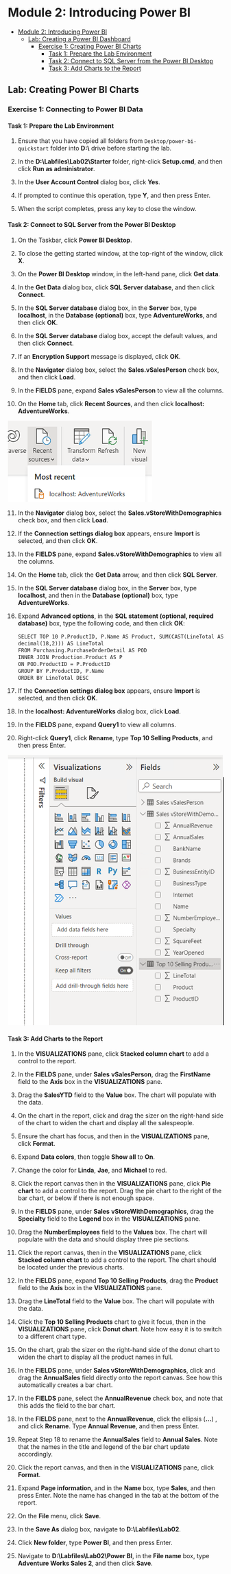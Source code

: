 # Module 2: Introducing Power BI

- [Module 2: Introducing Power BI](#module-2-introducing-power-bi)
  - [Lab: Creating a Power BI Dashboard](#lab-creating-a-power-bi-dashboard)
    - [Exercise 1: Creating Power BI Charts](#exercise-1-connecting-to-power-bi-data)
      - [Task 1: Prepare the Lab Environment](#task-1-prepare-the-lab-environment)
      - [Task 2: Connect to SQL Server from the Power BI Desktop](#task-2-connect-to-sql-server-from-the-power-bi-desktop)
      - [Task 3: Add Charts to the Report](#task-3-add-charts-to-the-report)



## Lab: Creating Power BI Charts

### Exercise 1: Connecting to Power BI Data

#### Task 1: Prepare the Lab Environment

1. Ensure that you have copied all folders from `Desktop/power-bi-quickstart` folder into **D:\\** drive before starting the lab.

2. In the **D:\\Labfiles\\Lab02\\Starter** folder, right-click **Setup.cmd**, and then click **Run as administrator**.

3. In the **User Account Control** dialog box, click **Yes**.

4. If prompted to continue this operation, type **Y**, and then press Enter.

5. When the script completes, press any key to close the window.


#### Task 2: Connect to SQL Server from the Power BI Desktop

1. On the Taskbar, click **Power BI Desktop**.

2. To close the getting started window, at the top-right of the window, click **X**.

3. On the **Power BI Desktop** window, in the left-hand pane, click **Get data**.

4. In the **Get Data** dialog box, click **SQL Server database**, and then click **Connect**.

5. In the **SQL Server database** dialog box, in the **Server** box, type **localhost**, in the **Database (optional)** box, type **AdventureWorks**, and then click **OK**.

6. In the **SQL Server database** dialog box, accept the default values, and then click **Connect**.

7. If an **Encryption Support** message is displayed, click **OK**.

8. In the **Navigator** dialog box, select the **Sales.vSalesPerson** check box, and then click **Load**.

9. In the **FIELDS** pane, expand **Sales vSalesPerson** to view all the columns.

10. On the **Home** tab, click **Recent Sources**, and then click **localhost: AdventureWorks**.

![](./images/3.png)

11. In the **Navigator** dialog box, select the **Sales.vStoreWithDemographics** check box, and then click **Load**.

12. If the **Connection settings dialog box** appears, ensure **Import** is selected, and then click **OK**.

13. In the **FIELDS** pane, expand **Sales.vStoreWithDemographics** to view all the columns.

14. On the **Home** tab, click the **Get Data** arrow, and then click **SQL Server**.

15. In the **SQL Server database** dialog box, in the **Server** box, type **localhost**, and then in the **Database (optional)** box, type **AdventureWorks**.

16. Expand **Advanced options**, in the **SQL statement (optional, required database)** box, type the following code, and then click **OK**:
    ```
    SELECT TOP 10 P.ProductID, P.Name AS Product, SUM(CAST(LineTotal AS decimal(18,2))) AS LineTotal
    FROM Purchasing.PurchaseOrderDetail AS POD
    INNER JOIN Production.Product AS P
    ON POD.ProductID = P.ProductID
    GROUP BY P.ProductID, P.Name
    ORDER BY LineTotal DESC
    ```

17. If the **Connection settings dialog box** appears, ensure **Import** is selected, and then click **OK**.

18. In the **localhost: AdventureWorks** dialog box, click **Load**.

19. In the **FIELDS** pane, expand **Query1** to view all columns.

20. Right-click **Query1**, click **Rename**, type **Top 10 Selling Products**, and then press Enter.

![](./images/4.png)


#### Task 3: Add Charts to the Report

1. In the **VISUALIZATIONS** pane, click **Stacked column chart** to add a control to the report.

2. In the **FIELDS** pane, under **Sales** **vSalesPerson**, drag the **FirstName** field to the **Axis** box in the **VISUALIZATIONS** pane.

3. Drag the **SalesYTD** field to the **Value** box. The chart will populate with the data.

4. On the chart in the report, click and drag the sizer on the right-hand side of the chart to widen the chart and display all the salespeople.

5. Ensure the chart has focus, and then in the **VISUALIZATIONS** pane, click **Format**.

6. Expand **Data colors**, then toggle **Show all** to **On**.

7. Change the color for **Linda**, **Jae**, and **Michael** to red.

8. Click the report canvas then in the **VISUALIZATIONS** pane, click **Pie chart** to add a control to the report. Drag the pie chart to the right of the bar chart, or below if there is not enough space.

9. In the **FIELDS** pane, under **Sales** **vStoreWithDemographics**, drag the **Specialty** field to the **Legend** box in the **VISUALIZATIONS** pane.

10. Drag the **NumberEmployees** field to the **Values** box. The chart will populate with the data and should display three pie sections.

11. Click the report canvas, then in the **VISUALIZATIONS** pane, click **Stacked column chart** to add a control to the report. The chart should be located under the previous charts.

12. In the **FIELDS** pane, expand **Top 10 Selling Products**, drag the **Product** field to the **Axis** box in the **VISUALIZATIONS** pane.

13. Drag the **LineTotal** field to the **Value** box. The chart will populate with the data.

14. Click the **Top 10 Selling Products** chart to give it focus, then in the **VISUALIZATIONS** pane, click **Donut chart**. Note how easy it is to switch to a different chart type.

15. On the chart, grab the sizer on the right-hand side of the donut chart to widen the chart to display all the product names in full.

16. In the **FIELDS** pane, under **Sales vStoreWithDemographics**, click and drag the **AnnualSales** field directly onto the report canvas. See how this automatically creates a bar chart.

17. In the **FIELDS** pane, select the **AnnualRevenue** check box, and note that this adds the field to the bar chart.

18. In the **FIELDS** pane, next to the **AnnualRevenue**, click the ellipsis (**...**) , and click **Rename**. Type **Annual Revenue**, and then press Enter.

19. Repeat Step 18 to rename the **AnnualSales** field to **Annual Sales**. Note that the names in the title and legend of the bar chart update accordingly.

20. Click the report canvas, and then in the **VISUALIZATIONS** pane, click **Format**.

21. Expand **Page information**, and in the **Name** box, type **Sales**, and then press Enter. Note the name has changed in the tab at the bottom of the report.

22. On the **File** menu, click **Save**.

23. In the **Save As** dialog box, navigate to **D:\\Labfiles\\Lab02**.

24. Click **New folder**, type **Power BI**, and then press Enter.

25. Navigate to **D:\\Labfiles\\Lab02\\Power BI**, in the **File name** box, type **Adventure Works Sales 2**, and then click **Save**.
